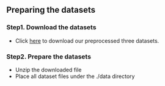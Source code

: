## Preparing the datasets

### Step1. Download the datasets

- Click [here](https://drive.google.com/uc?export=download&id=1jao1WgVt6VKfDA4KNPfxqlH0CeBNNL6Y) to download our preprocessed three datasets.

### Step2. Prepare the datasets

- Unzip the downloaded file
- Place all dataset files under the ./data directory